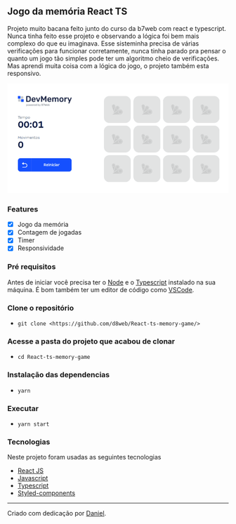 ## Jogo da memória React TS

Projeto muito bacana feito junto do curso da b7web com react e typescript. Nunca tinha feito esse projeto e observando a lógica foi bem mais complexo do que eu imaginava. Esse sisteminha precisa de várias verificações para funcionar corretamente, nunca tinha parado pra pensar o quanto um jogo tão simples pode ter um algoritmo cheio de verificações. Mas aprendi muita coisa com a lógica do jogo, o projeto também esta responsivo.

<img src="https://github.com/d8web/React-ts-memory-game/blob/main/public/animation.gif"/>

### Features

- [x] Jogo da memória
- [x] Contagem de jogadas
- [x] Timer
- [x] Responsividade

### Pré requisitos
Antes de iniciar você precisa ter o [Node](https://nodejs.org/en/) e o [Typescript](https://www.typescriptlang.org/) instalado na sua máquina. É bom também ter um editor de código como [VSCode](https://code.visualstudio.com/).

### Clone o repositório
- `git clone <https://github.com/d8web/React-ts-memory-game/>`

### Acesse a pasta do projeto que acabou de clonar
- `cd React-ts-memory-game`

### Instalação das dependencias
- `yarn`

### Executar
- `yarn start`

### Tecnologias

Neste projeto foram usadas as seguintes tecnologias

- [React JS](https://pt-br.reactjs.org/)
- [Javascript](https://developer.mozilla.org/pt-BR/docs/Web/JavaScript)
- [Typescript](https://www.typescriptlang.org/)
- [Styled-components](https://styled-components.com/)

<hr/>
Criado com dedicação por <a href="https://github.com/d8web/" target="_blank">Daniel</a>.